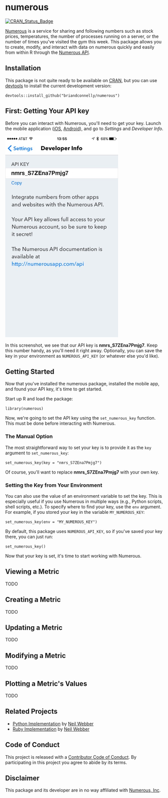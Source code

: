 numerous
========

[![CRAN\_Status\_Badge](http://www.r-pkg.org/badges/version/numerous)](http://cran.r-project.org/package=numerous)

[Numerous](http://numerousapp.com) is a service for sharing and
following numbers such as stock prices, temperatures, the number of
processes running on a server, or the number of times you've visited the
gym this week. This package allows you to create, modify, and interact
with data on numerous quickly and easily from within R through the
[Numerous API](https://developer.numerousapp.com).

Installation
------------

This package is not quite ready to be available on
[CRAN](http://cran.r-project.org), but you can use
[devtools](http://cran.r-project.org/web/packages/devtools/index.html)
to install the current development version:

    devtools::install_github("briandconnelly/numerous")

First: Getting Your API key
---------------------------

Before you can interact with Numerous, you'll need to get your key.
Launch the mobile application
([iOS](https://itunes.apple.com/us/app/numerous-lifes-most-important/id797642904?mt=8),
[Android](https://play.google.com/store/apps/details?id=com.numerousapp)),
and go to *Settings* and *Developer Info*.

![Finding your API key](screenshot_apikey.png)

In this screenshot, we see that our API key is **nmrs\_S7ZEna7Pmjg7**.
Keep this number handy, as you'll need it right away. Optionally, you
can save the key in your environment as `NUMEROUS_API_KEY` (or whatever
else you'd like).

Getting Started
---------------

Now that you've installed the numerous package, installed the mobile
app, and found your API key, it's time to get started.

Start up R and load the package:

    library(numerous)

Now, we're going to set the API key using the `set_numerous_key`
function. This must be done before interacting with Numerous.

### The Manual Option

The most straightforward way to set your key is to provide it as the
`key` argument to `set_numerous_key`:

    set_numerous_key(key = "nmrs_S7ZEna7Pmjg7")

Of course, you'll want to replace **nmrs\_S7ZEna7Pmjg7** with your own
key.

### Setting the Key from Your Environment

You can also use the value of an environment variable to set the key.
This is especially useful if you use Numerous in multiple ways (e.g.,
Python scripts, shell scripts, etc.). To specify where to find your key,
use the `env` argument. For example, if you stored your key in the
variable `MY_NUMEROUS_KEY`:

    set_numerous_key(env = "MY_NUMEROUS_KEY")

By default, this package uses `NUMEROUS_API_KEY`, so if you've saved
your key there, you can just run:

    set_numerous_key()

Now that your key is set, it's time to start working with Numerous.

Viewing a Metric
----------------

TODO

Creating a Metric
-----------------

TODO

Updating a Metric
-----------------

TODO

Modifying a Metric
------------------

TODO

Plotting a Metric's Values
--------------------------

TODO

Related Projects
----------------

-   [Python Implementation](https://github.com/outofmbufs/Nappy) by
    [Neil Webber](http://www.neilwebber.com/)
-   [Ruby Implementation](https://github.com/outofmbufs/numeruby) by
    [Neil Webber](http://www.neilwebber.com/)

Code of Conduct
---------------

This project is released with a [Contributor Code of
Conduct](CONDUCT.md). By participating in this project you agree to
abide by its terms.

Disclaimer
----------

This package and its developer are in no way affiliated with [Numerous,
Inc](http://numerousapp.com).
